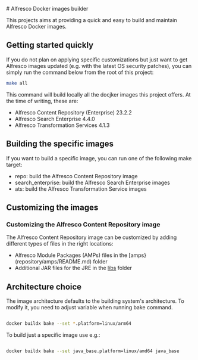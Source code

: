 # Alfresco Docker images builder

This projects aims at providing a quick and easy to build and maintain Alfresco
Docker images.

## Getting started quickly

If you do not plan on applying specific customizations but just want to get
Alfresco images updated (e.g. with the latest OS security patches), you can
simply run the command below from the root of this project:

```bash
make all
```

This command will build locally all the docjker images this project offers.
At the time of writing, these are:

* Alfresco Content Repository (Enterprise) 23.2.2
* Alfresco Search Enterprise 4.4.0
* Alfresco Transformation Services 4.1.3

## Building the specific images

If you want to build a specific image, you can run one of the following make target:

* repo: build the Alfresco Content Repository image
* search_enterprise: build the Alfresco Search Enterprise images
* ats: build the Alfresco Transformation Service images 

## Customizing the images

### Customizing the Alfresco Content Repository image

The Alfresco Content Repository image can be customized by adding different
types of files in the right locations:

* Alfresco Module Packages (AMPs) files in the [amps}(repository/amps/README.md) folder
* Additional JAR files for the JRE in the [libs](repository/libs/README.md) folder

## Architecture choice

The image architecture defaults to the building system's architecture. To modify
it, you need to adjust variable when running bake command.

```sh

docker buildx bake --set *.platform=linux/arm64

```

To build just a specific image use e.g.:

```sh

docker buildx bake --set java_base.platform=linux/amd64 java_base

```
